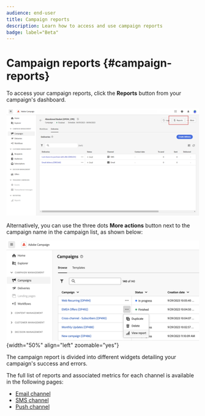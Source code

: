 ```yaml
---
audience: end-user
title: Campaign reports
description: Learn how to access and use campaign reports
badge: label="Beta" 
---
```

# Campaign reports {#campaign-reports}

<!-- CAN BE REMOVED___
>[!CONTEXTUALHELP]
>id="acw_campaign_reporting_sending"
>title="Reporting Sending"
>abstract="The Sending tab within your report provides in-depth insights into your visitors' interactions with your deliveries and any potential errors they may have encountered."

>[!CONTEXTUALHELP]
>id="acw_campaign_reporting_tracking"
>title="Reporting tracking"
>abstract="The Tracking tab within your report offers valuable data, including recipient behavior per link, breakdown of opens and clicks, as well as detailed information about the most frequently clicked URLs during a delivery."
-->

To access your campaign reports, click the **Reports** button from your campaign's dashboard.

![](assets/campaign_report_email_13.png)

Alternatively, you can use the three dots **More actions** button next to the campaign name in the campaign list, as shown below:

![](assets/campaign-reports-view.png){width="50%" align="left" zoomable="yes"}

The campaign report is divided into different widgets detailing your campaign's success and errors. 

The full list of reports and associated metrics for each channel is available in the following pages:

* [Email channel](campaign-reports-email.md) 
* [SMS channel](campaign-reports-sms.md)
* [Push channel](campaign-reports-push.md)

